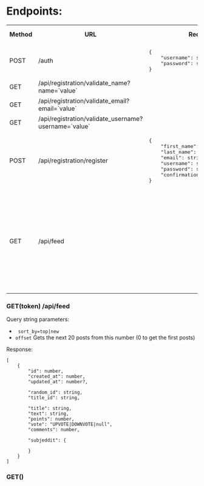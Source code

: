 # Endpoints:

<table>
<tr>
	<th>Method</th>
	<th>URL</th>
	<th>Request</th>
	<th>Response</th>
	<th>Token required</th>
</tr>

<tr>
	<td>POST</td>
	<td>/auth</td>
	<td><pre>{
	"username": string,
	"password": string
}</pre></td>	
	<td><pre>{
	"token": string
}</pre></td>
	<td>No</td>
</tr>

<tr>
	<td>GET</td>
	<td>/api/registration/validate_name?name=`value`</td>
	<td></td>
	<td><pre>"OK|INVALID|ALREADY_USED"</pre></td>
</tr>

<tr>
	<td>GET</td>
	<td>/api/registration/validate_email?email=`value`</td>
	<td></td>
	<td><pre>"OK|INVALID|ALREADY_USED"</pre></td>
</tr>

<tr>
	<td>GET</td>
	<td>/api/registration/validate_username?username=`value`</td>
	<td></td>
	<td><pre>"OK|INVALID|ALREADY_USED"</pre></td>
</tr>

<tr>
	<td>POST</td>
	<td>/api/registration/register</td>
	<td><pre>{
	"first_name": string,
	"last_name": string,
	"email": string,
	"username": string,
	"password": string,
	"confirmation_password": string
}</pre></td>	
	<td><pre>{
	"success": boolean,
	"token": string?
}</pre></td>
</tr>

<tr>
	<td>GET</td>
	<td>/api/feed</td>
	<td></td>
	<td><pre>[
             	{
             		"id": number,
             		"created_at": number,
             		"updated_at": number?,
             		"random_id": string,
             		"title_id": string,
             		"title": string,
             		"text": string,
             		"points": number,
             		"vote": "UPVOTE|DOWNVOTE|null",
             		"comments": number,
             		"subjeddit": {
             		}
             	}
             ]</pre></td>
</tr>

</table>


### GET(token) /api/feed


Query string parameters:

* ` sort_by=top|new`
* `offset` Gets the next 20 posts from this number (0 to get the first posts)

Response:
```
[
	{
		"id": number,
		"created_at": number,
		"updated_at": number?,

		"random_id": string,
		"title_id": string,
		
		"title": string,
		"text": string,
		"points": number,
		"vote": "UPVOTE|DOWNVOTE|null",
		"comments": number,

		"subjeddit": {

		}
	}
]
```


### GET()